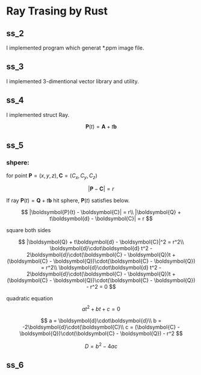# Ray Trasing by Rust

<!-- memo -->
## ss\_2

I implemented program which generat \*\.ppm image file.

## ss\_3

I implemented 3-dimentional vector library and utility.

## ss\_4

I implemented struct Ray.

$$
\boldsymbol{P}(t) = \boldsymbol{A} + t\boldsymbol{b}
$$

## ss\_5

### shpere:

for point $\boldsymbol{P} = (x,y,z), \boldsymbol{C} = (C_x, C_y,C_z)$

$$
|\boldsymbol{P} - \boldsymbol{C}| = r
$$

If ray $\boldsymbol{P}(t) = \boldsymbol{Q} + t\boldsymbol{b}$ hit sphere, $\boldsymbol{P}(t)$ satisfies below.

$$
|\boldsymbol{P}(t) - \boldsymbol{C}| = r\\
|\boldsymbol{Q} + t\boldsymbol{d} - \boldsymbol{C}| = r
$$

square both sides

$$
|\boldsymbol{Q} + t\boldsymbol{d} - \boldsymbol{C}|^2 = r^2\\
\boldsymbol{d}\cdot\boldsymbol{d} t^2 - 2\boldsymbol{d}\cdot(\boldsymbol{C} - \boldsymbol{Q})t + (\boldsymbol{C} - \boldsymbol{Q})\cdot(\boldsymbol{C} - \boldsymbol{Q}) = r^2\\
\boldsymbol{d}\cdot\boldsymbol{d} t^2 - 2\boldsymbol{d}\cdot(\boldsymbol{C} - \boldsymbol{Q})t + (\boldsymbol{C} - \boldsymbol{Q})\cdot(\boldsymbol{C} - \boldsymbol{Q}) - r^2 = 0
$$

quadratic equation
$$
at^2 + bt + c = 0
$$

$$
a = \boldsymbol{d}\cdot\boldsymbol{d}\\
b = -2\boldsymbol{d}\cdot(\boldsymbol{C}\\
c =  (\boldsymbol{C} - \boldsymbol{Q})\cdot(\boldsymbol{C} - \boldsymbol{Q}) - r^2
$$

$$
D = b^2 - 4ac
$$

## ss\_6
